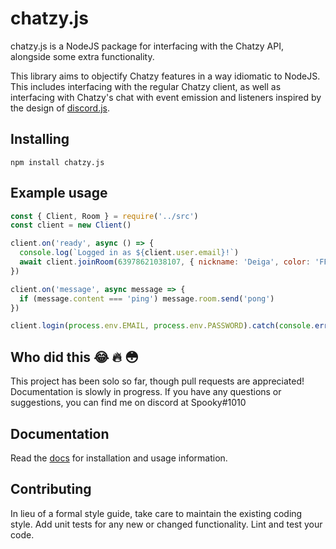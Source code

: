 # chatzy.js
chatzy.js is a NodeJS package for interfacing with the Chatzy API, alongside some extra functionality.

This library aims to objectify Chatzy features in a way idiomatic to NodeJS. This includes interfacing with the regular Chatzy client, as well as interfacing with Chatzy's chat with event emission and listeners inspired by the design of [discord.js](https://github.com/discordjs/discord.js).

## Installing
```
npm install chatzy.js
```

## Example usage
```js
const { Client, Room } = require('../src')
const client = new Client()

client.on('ready', async () => {
  console.log(`Logged in as ${client.user.email}!`)
  await client.joinRoom(63978621038107, { nickname: 'Deiga', color: 'FF3333' })
})

client.on('message', async message => {
  if (message.content === 'ping') message.room.send('pong')
})

client.login(process.env.EMAIL, process.env.PASSWORD).catch(console.error)
```

## Who did this 😂 🔥 😳
This project has been solo so far, though pull requests are appreciated! Documentation is slowly in progress. If you have any questions or suggestions, you can find me on discord at Spooky#1010

## Documentation
Read the [docs](docs/analysis.md) for installation and usage information.


## Contributing
In lieu of a formal style guide, take care to maintain the existing coding style. Add unit tests for any new or changed functionality. Lint and test your code.
